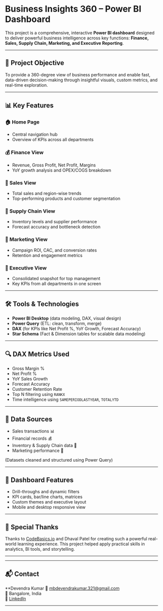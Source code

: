
# Business Insights 360 – Power BI Dashboard

This project is a comprehensive, interactive **Power BI dashboard** designed to deliver powerful business intelligence across key functions: **Finance, Sales, Supply Chain, Marketing, and Executive Reporting**.

---

## 📌 Project Objective

To provide a 360-degree view of business performance and enable fast, data-driven decision-making through insightful visuals, custom metrics, and real-time exploration.

---

## 📊 Key Features

### 🏠 Home Page
- Central navigation hub
- Overview of KPIs across all departments

### 💰 Finance View
- Revenue, Gross Profit, Net Profit, Margins
- YoY growth analysis and OPEX/COGS breakdown

### 🛒 Sales View
- Total sales and region-wise trends
- Top-performing products and customer segmentation

### 🚚 Supply Chain View
- Inventory levels and supplier performance
- Forecast accuracy and bottleneck detection

### 📣 Marketing View
- Campaign ROI, CAC, and conversion rates
- Retention and engagement metrics

### 🧠 Executive View
- Consolidated snapshot for top management
- Key KPIs from all departments in one screen

---

## 🛠️ Tools & Technologies

- **Power BI Desktop** (data modeling, DAX, visual design)
- **Power Query** (ETL: clean, transform, merge)
- **DAX** (for KPIs like Net Profit %, YoY Growth, Forecast Accuracy)
- **Star Schema** (Fact & Dimension tables for scalable data modeling)

---

## 🔍 DAX Metrics Used

- Gross Margin %  
- Net Profit %  
- YoY Sales Growth  
- Forecast Accuracy  
- Customer Retention Rate  
- Top N filtering using `RANKX`  
- Time intelligence using `SAMEPERIODLASTYEAR`, `TOTALYTD`

---

## 📂 Data Sources

- Sales transactions 📊  
- Financial records 💰  
- Inventory & Supply Chain data 🚚  
- Marketing performance 📢  

(Datasets cleaned and structured using Power Query)

---

## 🎨 Dashboard Features

- Drill-throughs and dynamic filters  
- KPI cards, bar/line charts, matrices  
- Custom themes and executive layout  
- Mobile and desktop responsive view

---

## 🙌 Special Thanks

Thanks to [CodeBasics.io](https://codebasics.io) and Dhaval Patel for creating such a powerful real-world learning experience. This project helped apply practical skills in analytics, BI tools, and storytelling.

---



---

## 📬 Contact

**Devendra Kumar
📧 mbdevendrakumar.321@gmail.com  
📍 Bangalore, India  
🔗 [LinkedIn](https://www.linkedin.com/in/devendra-kumar/)  

---

